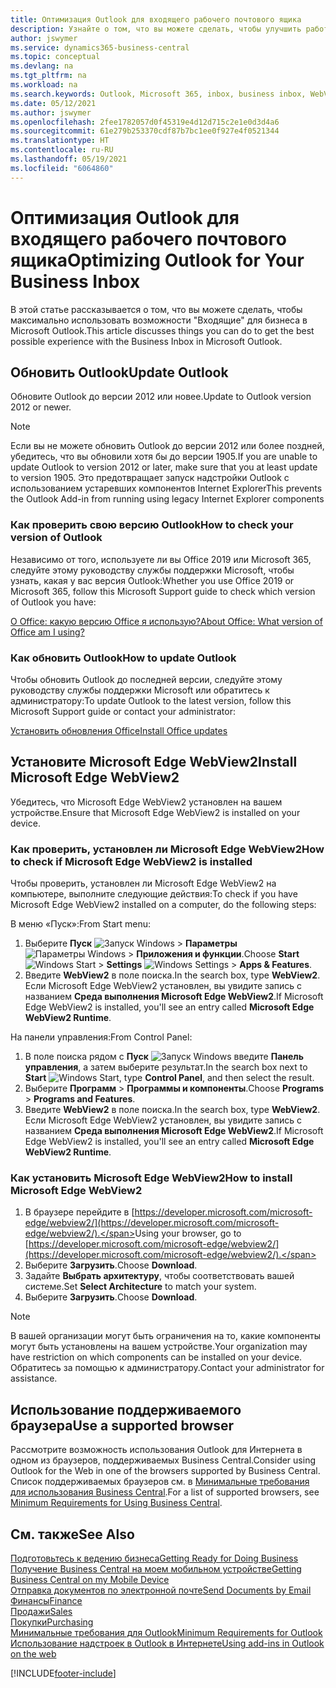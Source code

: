 ```yaml
---
title: Оптимизация Outlook для входящего рабочего почтового ящика
description: Узнайте о том, что вы можете сделать, чтобы улучшить работу с "Входящие" для бизнеса в Microsoft Outlook.
author: jswymer
ms.service: dynamics365-business-central
ms.topic: conceptual
ms.devlang: na
ms.tgt_pltfrm: na
ms.workload: na
ms.search.keywords: Outlook, Microsoft 365, inbox, business inbox, WebView2, Edge, addin, add-in
ms.date: 05/12/2021
ms.author: jswymer
ms.openlocfilehash: 2fee1782057d0f45319e4d12d715c2e1e0d3d4a6
ms.sourcegitcommit: 61e279b253370cdf87b7bc1ee0f927e4f0521344
ms.translationtype: HT
ms.contentlocale: ru-RU
ms.lasthandoff: 05/19/2021
ms.locfileid: "6064860"
---
```

# <a name="optimizing-outlook-for-your-business-inbox"></a><span data-ttu-id="6bf88-103">Оптимизация Outlook для входящего рабочего почтового ящика</span><span class="sxs-lookup"><span data-stu-id="6bf88-103">Optimizing Outlook for Your Business Inbox</span></span> 

<span data-ttu-id="6bf88-104">В этой статье рассказывается о том, что вы можете сделать, чтобы максимально использовать возможности "Входящие" для бизнеса в Microsoft Outlook.</span><span class="sxs-lookup"><span data-stu-id="6bf88-104">This article discusses things you can do to get the best possible experience with the Business Inbox in Microsoft Outlook.</span></span> 

## <a name="update-outlook"></a><span data-ttu-id="6bf88-105">Обновить Outlook</span><span class="sxs-lookup"><span data-stu-id="6bf88-105">Update Outlook</span></span>

<span data-ttu-id="6bf88-106">Обновите Outlook до версии 2012 или новее.</span><span class="sxs-lookup"><span data-stu-id="6bf88-106">Update to Outlook version 2012 or newer.</span></span>

> [!NOTE]
> <span data-ttu-id="6bf88-107">Если вы не можете обновить Outlook до версии 2012 или более поздней, убедитесь, что вы обновили хотя бы до версии 1905.</span><span class="sxs-lookup"><span data-stu-id="6bf88-107">If you are unable to update Outlook to version 2012 or later, make sure that you at least update to version 1905.</span></span> <span data-ttu-id="6bf88-108">Это предотвращает запуск надстройки Outlook с использованием устаревших компонентов Internet Explorer</span><span class="sxs-lookup"><span data-stu-id="6bf88-108">This prevents the Outlook Add-in from running using legacy Internet Explorer components</span></span>

### <a name="how-to-check-your-version-of-outlook"></a><span data-ttu-id="6bf88-109">Как проверить свою версию Outlook</span><span class="sxs-lookup"><span data-stu-id="6bf88-109">How to check your version of Outlook</span></span>

<span data-ttu-id="6bf88-110">Независимо от того, используете ли вы Office 2019 или Microsoft 365, следуйте этому руководству службы поддержки Microsoft, чтобы узнать, какая у вас версия Outlook:</span><span class="sxs-lookup"><span data-stu-id="6bf88-110">Whether you use Office 2019 or Microsoft 365, follow this Microsoft Support guide to check which version of Outlook you have:</span></span>  

[<span data-ttu-id="6bf88-111">О Office: какую версию Office я использую?</span><span class="sxs-lookup"><span data-stu-id="6bf88-111">About Office: What version of Office am I using?</span></span>](https://support.microsoft.com/office/about-office-what-version-of-office-am-i-using-932788b8-a3ce-44bf-bb09-e334518b8b19)

### <a name="how-to-update-outlook"></a><span data-ttu-id="6bf88-112">Как обновить Outlook</span><span class="sxs-lookup"><span data-stu-id="6bf88-112">How to update Outlook</span></span>

<span data-ttu-id="6bf88-113">Чтобы обновить Outlook до последней версии, следуйте этому руководству службы поддержки Microsoft или обратитесь к администратору:</span><span class="sxs-lookup"><span data-stu-id="6bf88-113">To update Outlook to the latest version, follow this Microsoft Support guide or contact your administrator:</span></span>

[<span data-ttu-id="6bf88-114">Установить обновления Office</span><span class="sxs-lookup"><span data-stu-id="6bf88-114">Install Office updates</span></span>](https://support.microsoft.com/office/install-office-updates-2ab296f3-7f03-43a2-8e50-46de917611c5)

## <a name="install-microsoft-edge-webview2"></a><span data-ttu-id="6bf88-115">Установите Microsoft Edge WebView2</span><span class="sxs-lookup"><span data-stu-id="6bf88-115">Install Microsoft Edge WebView2</span></span>

<span data-ttu-id="6bf88-116">Убедитесь, что Microsoft Edge WebView2 установлен на вашем устройстве.</span><span class="sxs-lookup"><span data-stu-id="6bf88-116">Ensure that Microsoft Edge WebView2 is installed on your device.</span></span>

### <a name="how-to-check-if-microsoft-edge-webview2-is-installed"></a><span data-ttu-id="6bf88-117">Как проверить, установлен ли Microsoft Edge WebView2</span><span class="sxs-lookup"><span data-stu-id="6bf88-117">How to check if Microsoft Edge WebView2 is installed</span></span> 

<span data-ttu-id="6bf88-118">Чтобы проверить, установлен ли Microsoft Edge WebView2 на компьютере, выполните следующие действия:</span><span class="sxs-lookup"><span data-stu-id="6bf88-118">To check if you have Microsoft Edge WebView2 installed on a computer, do the following steps:</span></span>

<span data-ttu-id="6bf88-119">В меню «Пуск»:</span><span class="sxs-lookup"><span data-stu-id="6bf88-119">From Start menu:</span></span>

1. <span data-ttu-id="6bf88-120">Выберите **Пуск** ![Запуск Windows](media/windows-start-icon.png "Значок &quot;Пуск Windows&quot;") > **Параметры** ![Параметры Windows](media/windows-settings-icon.png "Значок настроек Windows") > **Приложения и функции**.</span><span class="sxs-lookup"><span data-stu-id="6bf88-120">Choose **Start** ![Windows Start](media/windows-start-icon.png "Windows Start icon") > **Settings** ![Windows Settings](media/windows-settings-icon.png "Windows Settings icon") > **Apps & Features**.</span></span>
2. <span data-ttu-id="6bf88-121">Введите **WebView2** в поле поиска.</span><span class="sxs-lookup"><span data-stu-id="6bf88-121">In the search box, type **WebView2**.</span></span> <span data-ttu-id="6bf88-122">Если Microsoft Edge WebView2 установлен, вы увидите запись с названием **Среда выполнения Microsoft Edge WebView2**.</span><span class="sxs-lookup"><span data-stu-id="6bf88-122">If Microsoft Edge WebView2 is installed, you'll see an entry called **Microsoft Edge WebView2 Runtime**.</span></span>

<span data-ttu-id="6bf88-123">На панели управления:</span><span class="sxs-lookup"><span data-stu-id="6bf88-123">From Control Panel:</span></span>

1. <span data-ttu-id="6bf88-124">В поле поиска рядом с **Пуск** ![Запуск Windows](media/windows-start-icon.png "Значок &quot;Пуск Windows&quot;") введите **Панель управления**, а затем выберите результат.</span><span class="sxs-lookup"><span data-stu-id="6bf88-124">In the search box next to **Start** ![Windows Start](media/windows-start-icon.png "Windows Start icon"), type **Control Panel**, and then select the result.</span></span>
2. <span data-ttu-id="6bf88-125">Выберите **Программ** > **Программы и компоненты**.</span><span class="sxs-lookup"><span data-stu-id="6bf88-125">Choose **Programs** > **Programs and Features**.</span></span>
3. <span data-ttu-id="6bf88-126">Введите **WebView2** в поле поиска.</span><span class="sxs-lookup"><span data-stu-id="6bf88-126">In the search box, type **WebView2**.</span></span> <span data-ttu-id="6bf88-127">Если Microsoft Edge WebView2 установлен, вы увидите запись с названием **Среда выполнения Microsoft Edge WebView2**.</span><span class="sxs-lookup"><span data-stu-id="6bf88-127">If Microsoft Edge WebView2 is installed, you'll see an entry called **Microsoft Edge WebView2 Runtime**.</span></span>

### <a name="how-to-install-microsoft-edge-webview2"></a><span data-ttu-id="6bf88-128">Как установить Microsoft Edge WebView2</span><span class="sxs-lookup"><span data-stu-id="6bf88-128">How to install Microsoft Edge WebView2</span></span> 

1. <span data-ttu-id="6bf88-129">В браузере перейдите в [https://developer.microsoft.com/microsoft-edge/webview2/](https://developer.microsoft.com/microsoft-edge/webview2/).</span><span class="sxs-lookup"><span data-stu-id="6bf88-129">Using your browser, go to [https://developer.microsoft.com/microsoft-edge/webview2/](https://developer.microsoft.com/microsoft-edge/webview2/).</span></span>
2. <span data-ttu-id="6bf88-130">Выберите **Загрузить**.</span><span class="sxs-lookup"><span data-stu-id="6bf88-130">Choose **Download**.</span></span>
3. <span data-ttu-id="6bf88-131">Задайте **Выбрать архитектуру**, чтобы соответствовать вашей системе.</span><span class="sxs-lookup"><span data-stu-id="6bf88-131">Set **Select Architecture** to match your system.</span></span>
4. <span data-ttu-id="6bf88-132">Выберите **Загрузить**.</span><span class="sxs-lookup"><span data-stu-id="6bf88-132">Choose **Download**.</span></span>

> [!NOTE]
> <span data-ttu-id="6bf88-133">В вашей организации могут быть ограничения на то, какие компоненты могут быть установлены на вашем устройстве.</span><span class="sxs-lookup"><span data-stu-id="6bf88-133">Your organization may have restriction on which components can be installed on your device.</span></span> <span data-ttu-id="6bf88-134">Обратитесь за помощью к администратору.</span><span class="sxs-lookup"><span data-stu-id="6bf88-134">Contact your administrator for assistance.</span></span>

## <a name="use-a-supported-browser"></a><span data-ttu-id="6bf88-135">Использование поддерживаемого браузера</span><span class="sxs-lookup"><span data-stu-id="6bf88-135">Use a supported browser</span></span>

<span data-ttu-id="6bf88-136">Рассмотрите возможность использования Outlook для Интернета в одном из браузеров, поддерживаемых Business Central.</span><span class="sxs-lookup"><span data-stu-id="6bf88-136">Consider using Outlook for the Web in one of the browsers supported by Business Central.</span></span> <span data-ttu-id="6bf88-137">Список поддерживаемых браузеров см. в [Минимальные требования для использования Business Central](product-requirements.md#browsers).</span><span class="sxs-lookup"><span data-stu-id="6bf88-137">For a list of supported browsers, see [Minimum Requirements for Using Business Central](product-requirements.md#browsers).</span></span>

## <a name="see-also"></a><span data-ttu-id="6bf88-138">См. также</span><span class="sxs-lookup"><span data-stu-id="6bf88-138">See Also</span></span>

[<span data-ttu-id="6bf88-139">Подготовьтесь к ведению бизнеса</span><span class="sxs-lookup"><span data-stu-id="6bf88-139">Getting Ready for Doing Business</span></span>](ui-get-ready-business.md)  
[<span data-ttu-id="6bf88-140">Получение Business Central на моем мобильном устройстве</span><span class="sxs-lookup"><span data-stu-id="6bf88-140">Getting Business Central on my Mobile Device</span></span>](install-mobile-app.md)  
[<span data-ttu-id="6bf88-141">Отправка документов по электронной почте</span><span class="sxs-lookup"><span data-stu-id="6bf88-141">Send Documents by Email</span></span>](ui-how-send-documents-email.md)  
[<span data-ttu-id="6bf88-142">Финансы</span><span class="sxs-lookup"><span data-stu-id="6bf88-142">Finance</span></span>](finance.md)  
[<span data-ttu-id="6bf88-143">Продажи</span><span class="sxs-lookup"><span data-stu-id="6bf88-143">Sales</span></span>](sales-manage-sales.md)  
[<span data-ttu-id="6bf88-144">Покупки</span><span class="sxs-lookup"><span data-stu-id="6bf88-144">Purchasing</span></span>](purchasing-manage-purchasing.md)  
[<span data-ttu-id="6bf88-145">Минимальные требования для Outlook</span><span class="sxs-lookup"><span data-stu-id="6bf88-145">Minimum Requirements for Outlook</span></span>](product-requirements.md#outlook)  
[<span data-ttu-id="6bf88-146">Использование надстроек в Outlook в Интернете</span><span class="sxs-lookup"><span data-stu-id="6bf88-146">Using add-ins in Outlook on the web</span></span>](https://support.office.com/article/Using-Add-ins-in-Outlook-on-the-web-8f2ce816-5df4-44a5-958c-f7f9d6dabdce?appver=OWB150)  


[!INCLUDE[footer-include](includes/footer-banner.md)]